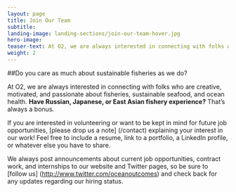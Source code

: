 ```yaml
---
layout: page 
title: Join Our Team
subtitle: 
landing-image: landing-sections/join-our-team-hover.jpg
hero-image:
teaser-text: At O2, we are always interested in connecting with folks who are creative, motivated, and passionate about fisheries, sustainable seafood, and ocean health.
weight: 2
---
```

##Do you care as much about sustainable fisheries as we do?

At O2, we are always interested in connecting with folks who are creative, motivated, and passionate about fisheries, sustainable seafood, and ocean health. **Have Russian, Japanese, or East Asian fishery experience?** That’s always a bonus.

If you are interested in volunteering or want to be kept in mind for future job opportunities, [please drop us a note] (/contact) explaining your interest in our work! Feel free to include a resume, link to a portfolio, a LinkedIn profile, or whatever else you have to share. 

We always post announcements about current job opportunities, contract work, and internships to our website and Twitter pages, so be sure to [follow us] (http://www.twitter.com/oceanoutcomes) and check back for any updates regarding our hiring status.
